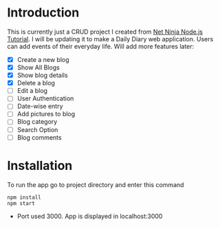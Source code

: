 # Introduction
This is currently just a CRUD project I created from [Net Ninja Node.js Tutorial](https://www.youtube.com/playlist?list=PL4cUxeGkcC9jsz4LDYc6kv3ymONOKxwBU). 
I will be updating it to make a Daily Diary web application. Users can add events of their everyday life. 
Will add more features later: 

- [x] Create a new blog
- [x] Show All Blogs
- [x] Show blog details
- [x] Delete a blog
- [ ] Edit a blog
- [ ] User Authentication
- [ ] Date-wise entry
- [ ] Add pictures to blog
- [ ] Blog category
- [ ] Search Option
- [ ] Blog comments

# Installation 
To run the app go to project directory and enter this command 
```
npm install
npm start
```

* Port used 3000. App is displayed in localhost:3000
